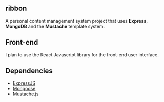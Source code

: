 ## ribbon
A personal content management system project that uses **Express**, **MongoDB** and the **Mustache** template system.

## Front-end
I plan to use the React Javascript library for the front-end user interface.

## Dependencies

 - [ExpressJS](https://expressjs.com/)
 - [Mongoose](http://mongoosejs.com/)
 - [Mustache.js](https://github.com/janl/mustache.js)
